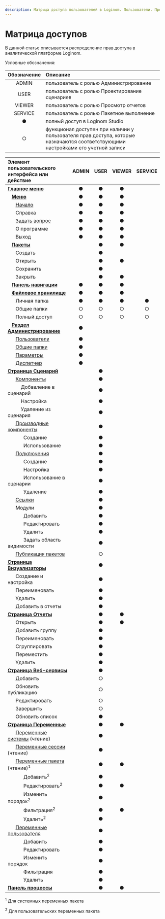 ```yaml
---
description: Матрица доступа пользователей в Loginom. Пользователи. Проектирование сценариев. Просмотр отчётов. Пакетное выполнение. Администрирование. 
---
```

# Матрица доступов

В данной статье описывается распределение прав доступа в аналитической платформе Loginom.

Условные обозначения:

| Обозначение |Описание|
|:-:|:-|
|ADMIN|пользователь с ролью Администрирование|
|USER|пользователь с ролью Проектирование сценариев|
|VIEWER|пользователь с ролью Просмотр отчетов|
|SERVICE|пользователь с ролью Пакетное выполнение|
|●|полный доступ в Loginom Studio|
|○|функционал доступен при наличии у пользователя прав доступа, которые назначаются соответствующими настройками его учетной записи|


|Элемент пользовательского интерфейса или действие|ADMIN|USER|VIEWER|SERVICE|
|:-|:--:|:--:|:--:|:--:|
|[**Главное меню**](./../../interface/main-menu.md)|●|●|●||
|&nbsp;&nbsp;&nbsp;[**Меню**](./../../interface/main-menu.md#меню)|●|●|●||
|&nbsp;&nbsp;&nbsp;&nbsp;&nbsp;&nbsp;[Начало](./../../interface/home-page.md)|●|●|●||
|&nbsp;&nbsp;&nbsp;&nbsp;&nbsp;&nbsp;Справка|●|●|●||
|&nbsp;&nbsp;&nbsp;&nbsp;&nbsp;&nbsp;[Задать вопрос](https://qa.loginom.ru/questions/)|●|●|●||
|&nbsp;&nbsp;&nbsp;&nbsp;&nbsp;&nbsp;О программе|●|●|●||
|&nbsp;&nbsp;&nbsp;&nbsp;&nbsp;&nbsp;Выход|●|●|●||
|&nbsp;&nbsp;&nbsp;[**Пакеты**](./../../interface/packages.md)||●|●||
|&nbsp;&nbsp;&nbsp;&nbsp;&nbsp;&nbsp;Создать||●|||
|&nbsp;&nbsp;&nbsp;&nbsp;&nbsp;&nbsp;Открыть||●|●||
|&nbsp;&nbsp;&nbsp;&nbsp;&nbsp;&nbsp;Сохранить||●|||
|&nbsp;&nbsp;&nbsp;&nbsp;&nbsp;&nbsp;Закрыть||●|●||
|&nbsp;&nbsp;&nbsp;[**Панель навигации**](./../../interface/main-menu.md#навигация)|●|●|●||
|&nbsp;&nbsp;&nbsp;[**Файловое хранилище**](./../../interface/main-menu.md#файлы)|●|●|●||
|&nbsp;&nbsp;&nbsp;&nbsp;&nbsp;&nbsp;Личная папка|●|●|●|●|
|&nbsp;&nbsp;&nbsp;&nbsp;&nbsp;&nbsp;Общие папки|○|○|○|○|
|&nbsp;&nbsp;&nbsp;&nbsp;&nbsp;&nbsp;Полный доступ|○|○|○|○|
|&nbsp;&nbsp;&nbsp;[**Раздел Администрирование**](./../README.md)|●||||
|&nbsp;&nbsp;&nbsp;&nbsp;&nbsp;&nbsp;[Пользователи](./README.md)|●||||
|&nbsp;&nbsp;&nbsp;&nbsp;&nbsp;&nbsp;[Общие папки](./../shared-folder.md)|●||||
|&nbsp;&nbsp;&nbsp;&nbsp;&nbsp;&nbsp;[Параметры](./../parameters.md)|●||||
|&nbsp;&nbsp;&nbsp;&nbsp;&nbsp;&nbsp;[Диспетчер](./../dispatcher.md)|●||||
|[**Страница Сценарий**](./../../interface/workflow.md)||●|||
|&nbsp;&nbsp;&nbsp;&nbsp;&nbsp;&nbsp;[Компоненты](./../../processors/standard-components.md)||●|||
|&nbsp;&nbsp;&nbsp;&nbsp;&nbsp;&nbsp;&nbsp;&nbsp;&nbsp;&nbsp;Добавление в сценарий||●|||
|&nbsp;&nbsp;&nbsp;&nbsp;&nbsp;&nbsp;&nbsp;&nbsp;&nbsp;&nbsp;Настройка||●|||
|&nbsp;&nbsp;&nbsp;&nbsp;&nbsp;&nbsp;&nbsp;&nbsp;&nbsp;&nbsp;Удаление из сценария||●|||
|&nbsp;&nbsp;&nbsp;&nbsp;&nbsp;&nbsp;[Производные компоненты](./../../workflow/derived-component.md)||●|||
|&nbsp;&nbsp;&nbsp;&nbsp;&nbsp;&nbsp;&nbsp;&nbsp;&nbsp;&nbsp;&nbsp;&nbsp;Создание||●|||
|&nbsp;&nbsp;&nbsp;&nbsp;&nbsp;&nbsp;&nbsp;&nbsp;&nbsp;&nbsp;&nbsp;&nbsp;Использование||●|||
|&nbsp;&nbsp;&nbsp;&nbsp;&nbsp;&nbsp;[Подключения](./../../integration/connections/README.md)||●|||
|&nbsp;&nbsp;&nbsp;&nbsp;&nbsp;&nbsp;&nbsp;&nbsp;&nbsp;&nbsp;&nbsp;&nbsp;Создание||●|||
|&nbsp;&nbsp;&nbsp;&nbsp;&nbsp;&nbsp;&nbsp;&nbsp;&nbsp;&nbsp;&nbsp;&nbsp;Настройка||●|||
|&nbsp;&nbsp;&nbsp;&nbsp;&nbsp;&nbsp;&nbsp;&nbsp;&nbsp;&nbsp;&nbsp;&nbsp;Использование в сценарии||●|||
|&nbsp;&nbsp;&nbsp;&nbsp;&nbsp;&nbsp;&nbsp;&nbsp;&nbsp;&nbsp;&nbsp;&nbsp;Удаление||●|||
|&nbsp;&nbsp;&nbsp;&nbsp;&nbsp;&nbsp;[Ссылки](./../../workflow/reference-to-package.md)||●|||
|&nbsp;&nbsp;&nbsp;&nbsp;&nbsp;&nbsp;Модули||●|||
|&nbsp;&nbsp;&nbsp;&nbsp;&nbsp;&nbsp;&nbsp;&nbsp;&nbsp;&nbsp;&nbsp;&nbsp;Добавить||●|||
|&nbsp;&nbsp;&nbsp;&nbsp;&nbsp;&nbsp;&nbsp;&nbsp;&nbsp;&nbsp;&nbsp;&nbsp;Редактировать||●|||
|&nbsp;&nbsp;&nbsp;&nbsp;&nbsp;&nbsp;&nbsp;&nbsp;&nbsp;&nbsp;&nbsp;&nbsp;Удалить||●|||
|&nbsp;&nbsp;&nbsp;&nbsp;&nbsp;&nbsp;&nbsp;&nbsp;&nbsp;&nbsp;&nbsp;&nbsp;Задать область видимости||●|||
|&nbsp;&nbsp;&nbsp;&nbsp;&nbsp;&nbsp;[Публикация пакетов](./../../integration/web-services/README.md)||○|||
|[**Страница Визуализаторы**](./../../visualization/README.md)||●|||
|&nbsp;&nbsp;&nbsp;&nbsp;&nbsp;&nbsp;Создание и настройка||●|||
|&nbsp;&nbsp;&nbsp;&nbsp;&nbsp;&nbsp;Переименовать||●|||
|&nbsp;&nbsp;&nbsp;&nbsp;&nbsp;&nbsp;Удалить||●|||
|&nbsp;&nbsp;&nbsp;&nbsp;&nbsp;&nbsp;Добавить в отчеты||●|||
|[**Страница Отчеты**](./../../report/README.md)||●|●||
|&nbsp;&nbsp;&nbsp;&nbsp;&nbsp;&nbsp;Открыть||●|●||
|&nbsp;&nbsp;&nbsp;&nbsp;&nbsp;&nbsp;Добавить группу||●|||
|&nbsp;&nbsp;&nbsp;&nbsp;&nbsp;&nbsp;Переименовать||●|||
|&nbsp;&nbsp;&nbsp;&nbsp;&nbsp;&nbsp;Сгруппировать||●|||
|&nbsp;&nbsp;&nbsp;&nbsp;&nbsp;&nbsp;Переместить||●|||
|&nbsp;&nbsp;&nbsp;&nbsp;&nbsp;&nbsp;Удалить||●|||
|[**Страница Веб-сервисы**](./../../integration/web-services/administration-web-services.md)||●|||
|&nbsp;&nbsp;&nbsp;&nbsp;&nbsp;&nbsp;Добавить||○|||
|&nbsp;&nbsp;&nbsp;&nbsp;&nbsp;&nbsp;Обновить публикацию||○|||
|&nbsp;&nbsp;&nbsp;&nbsp;&nbsp;&nbsp;Редактировать||○|||
|&nbsp;&nbsp;&nbsp;&nbsp;&nbsp;&nbsp;Завершить||○|||
|&nbsp;&nbsp;&nbsp;&nbsp;&nbsp;&nbsp;Обновить список||●|||
|[**Страница Переменные**](./../../workflow/variables/README.md)||●|●||
|&nbsp;&nbsp;&nbsp;&nbsp;&nbsp;&nbsp;[Переменные системы](./../../workflow/variables/predefined-variables.md#переменные-системы) (чтение)||●|||
|&nbsp;&nbsp;&nbsp;&nbsp;&nbsp;&nbsp;[Переменные сессии](./../../workflow/variables/predefined-variables.md#переменные-сессии) (чтение)||●|||
|&nbsp;&nbsp;&nbsp;&nbsp;&nbsp;&nbsp;[Переменные пакета](./../../workflow/variables/predefined-variables.md#переменные-пакета) (чтение)<sup>1</sup>||●|●||
|&nbsp;&nbsp;&nbsp;&nbsp;&nbsp;&nbsp;&nbsp;&nbsp;&nbsp;&nbsp;&nbsp;&nbsp;Добавить<sup>2</sup>||●|||
|&nbsp;&nbsp;&nbsp;&nbsp;&nbsp;&nbsp;&nbsp;&nbsp;&nbsp;&nbsp;&nbsp;&nbsp;Редактировать<sup>2</sup>||●|●||
|&nbsp;&nbsp;&nbsp;&nbsp;&nbsp;&nbsp;&nbsp;&nbsp;&nbsp;&nbsp;&nbsp;&nbsp;Изменить порядок<sup>2</sup>||●|||
|&nbsp;&nbsp;&nbsp;&nbsp;&nbsp;&nbsp;&nbsp;&nbsp;&nbsp;&nbsp;&nbsp;&nbsp;Фильтрация<sup>2</sup>||●|●||
|&nbsp;&nbsp;&nbsp;&nbsp;&nbsp;&nbsp;&nbsp;&nbsp;&nbsp;&nbsp;&nbsp;&nbsp;Удалить<sup>2</sup>||●|||
|&nbsp;&nbsp;&nbsp;&nbsp;&nbsp;&nbsp;[Переменные пользователя](./../../workflow/variables/scenario-variables.md)||●|||
|&nbsp;&nbsp;&nbsp;&nbsp;&nbsp;&nbsp;&nbsp;&nbsp;&nbsp;&nbsp;&nbsp;&nbsp;Добавить||●|||
|&nbsp;&nbsp;&nbsp;&nbsp;&nbsp;&nbsp;&nbsp;&nbsp;&nbsp;&nbsp;&nbsp;&nbsp;Редактировать||●|||
|&nbsp;&nbsp;&nbsp;&nbsp;&nbsp;&nbsp;&nbsp;&nbsp;&nbsp;&nbsp;&nbsp;&nbsp;Изменить порядок||●|||
|&nbsp;&nbsp;&nbsp;&nbsp;&nbsp;&nbsp;&nbsp;&nbsp;&nbsp;&nbsp;&nbsp;&nbsp;Фильтрация||●|||
|&nbsp;&nbsp;&nbsp;&nbsp;&nbsp;&nbsp;&nbsp;&nbsp;&nbsp;&nbsp;&nbsp;&nbsp;Удалить||●|||
|[**Панель процессы**](./../../interface/processes-panel.md)||●|●|&nbsp;|

<sup>1</sup> Для системных переменных пакета

<sup>2</sup> Для пользовательских переменных пакета